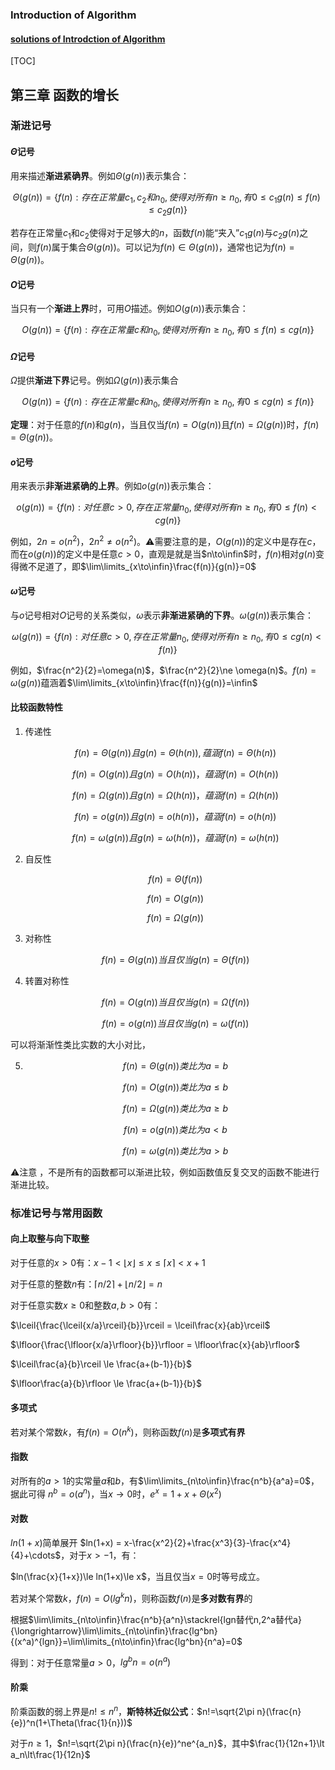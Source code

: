### Introduction of Algorithm

#### [solutions of Introdction of Algorithm](https://sites.math.rutgers.edu/~ajl213/CLRS/)

[TOC]

## 第三章 函数的增长

### 渐进记号

#### $\Theta$记号

用来描述**渐进紧确界**。例如$\Theta(g(n))$表示集合：

$$\Theta(g(n))=\{f(n):存在正常量c_1, c_2和n_0, 使得对所有n\ge n_0, 有0\le c_1g(n)\le f(n)\le c_2g(n)\}$$

若存在正常量$c_1$和$c_2$使得对于足够大的$n$，函数$f(n)$能“夹入”$c_1g(n)$与$c_2g(n)$之间，则$f(n)$属于集合$\Theta(g(n))$。可以记为$f(n) \in \Theta(g(n))$，通常也记为$f(n) = \Theta(g(n))$。

#### $O$记号

当只有一个**渐进上界**时，可用$O$描述。例如$O(g(n))$表示集合：

$$O(g(n))=\{f(n):存在正常量c和n_0, 使得对所有n\ge n_0, 有0\le f(n)\le cg(n)\}$$

#### $\Omega$记号

$\Omega$提供**渐进下界**记号。例如$\Omega(g(n))$表示集合

$$O(g(n))=\{f(n):存在正常量c和n_0, 使得对所有n\ge n_0, 有0\le cg(n)\le f(n)\}$$

**定理**：对于任意的$f(n)$和$g(n)$，当且仅当$f(n)=O(g(n))$且$f(n)=\Omega(g(n))$时，$f(n)=\Theta(g(n))$。

#### $o$记号

用来表示**非渐进紧确的上界**。例如$o(g(n))$表示集合：

$$o(g(n))=\{f(n):对任意c>0, 存在正常量n_0, 使得对所有n\ge n_0, 有0\le f(n)\lt cg(n)\}$$

例如，$2n=o(n^2)$，$2n^2 \ne o(n^2)$。⚠️需要注意的是，$O(g(n))$的定义中是存在$c$，而在$o(g(n))$的定义中是任意$c>0$，直观是就是当$n\to\infin$时，$f(n)$相对$g(n)$变得微不足道了，即$\lim\limits_{x\to\infin}\frac{f(n)}{g(n)}=0$

#### $\omega$记号

与$o$记号相对$O$记号的关系类似，$\omega$表示**非渐进紧确的下界**。$\omega(g(n))$表示集合：

$$\omega(g(n))=\{f(n):对任意c>0, 存在正常量n_0, 使得对所有n\ge n_0, 有0\le cg(n)\lt f(n)\}$$

例如，$\frac{n^2}{2}=\omega(n)$，$\frac{n^2}{2}\ne \omega(n)$。$f(n)=\omega(g(n))$蕴涵着$\lim\limits_{x\to\infin}\frac{f(n)}{g(n)}=\infin$

#### 比较函数特性

1. 传递性

   $$f(n) = \Theta(g(n))且g(n)=\Theta(h(n)), 蕴涵f(n)=\Theta(h(n))$$

   $$f(n)=O(g(n))且g(n)=O(h(n))，蕴涵f(n)=O(h(n))$$

   $$f(n)=\Omega(g(n))且g(n)=\Omega(h(n))，蕴涵f(n)=\Omega(h(n))$$

   $$f(n)=o(g(n))且g(n)=o(h(n))，蕴涵f(n)=o(h(n))$$

   $$f(n)=\omega(g(n))且g(n)=\omega(h(n))，蕴涵f(n)=\omega(h(n))$$

2. 自反性

   $$f(n)=\Theta(f(n))$$

   $$f(n)=O(g(n))$$

   $$f(n)=\Omega(g(n))$$

3. 对称性

   $$f(n)=\Theta(g(n))当且仅当g(n)=\Theta(f(n))$$

4. 转置对称性

   $$f(n)=O(g(n))当且仅当g(n)=\Omega(f(n))$$

   $$f(n)=o(g(n))当且仅当g(n)=\omega(f(n))$$

可以将渐渐性类比实数的大小对比，

5. $$f(n) = \Theta(g(n))类比为a=b$$

   $$f(n)=O(g(n))类比为a\le b$$

   $$f(n)=\Omega(g(n))类比为a\ge b$$

   $$f(n)=o(g(n))类比为a\lt b$$

   $$f(n)=\omega(g(n))类比为a\gt b$$

⚠️注意 ，不是所有的函数都可以渐进比较，例如函数值反复交叉的函数不能进行渐进比较。

### 标准记号与常用函数

#### 向上取整与向下取整

对于任意的$x\gt 0$有：$x-1 \lt \lfloor x\rfloor \le x\le \lceil x\rceil \lt x+1$

对于任意的整数$n$有：$\lceil n/2\rceil + \lfloor n/2\rfloor = n$

对于任意实数$x\ge 0$和整数$a,b\gt0$有：

$\lceil{\frac{\lceil{x/a}\rceil}{b}}\rceil = \lceil\frac{x}{ab}\rceil$

$\lfloor{\frac{\lfloor{x/a}\rfloor}{b}}\rfloor = \lfloor\frac{x}{ab}\rfloor$

$\lceil\frac{a}{b}\rceil \le \frac{a+(b-1)}{b}$

$\lfloor\frac{a}{b}\rfloor \le \frac{a+(b-1)}{b}$

#### 多项式

若对某个常数$k$，有$f(n)=O(n^k)$，则称函数$f(n)$是**多项式有界**

#### 指数

对所有的$a\gt 1$的实常量$a$和$b$，有$\lim\limits_{n\to\infin}\frac{n^b}{a^a}=0$，据此可得 $n^b = o(a^n)$，当$x\to 0$时，$e^x = 1+x+\Theta(x^2)$

#### 对数

$ln(1+x)$简单展开 $ln(1+x) = x-\frac{x^2}{2}+\frac{x^3}{3}-\frac{x^4}{4}+\cdots$，对于$x\gt -1$，有：

$ln(\frac{x}{1+x})\le ln(1+x)\le x$，当且仅当$x=0$时等号成立。

若对某个常数$k$，$f(n)=O(lg^kn)$，则称函数$f(n)$是**多对数有界**的

根据$\lim\limits_{n\to\infin}\frac{n^b}{a^n}\stackrel{lgn替代n,2^a替代a}{\longrightarrow}\lim\limits_{n\to\infin}\frac{lg^bn}{(x^a)^{lgn}}=\lim\limits_{n\to\infin}\frac{lg^bn}{n^a}=0$

得到：对于任意常量$a\gt 0$，$lg^bn=o(n^a)$

#### 阶乘

阶乘函数的弱上界是$n!\le n^n$，**斯特林近似公式**：$n!=\sqrt{2\pi n}(\frac{n}{e})^n(1+\Theta(\frac{1}{n}))$

对于$n\ge 1$，$n!=\sqrt{2\pi n}(\frac{n}{e})^ne^{a_n}$，其中$\frac{1}{12n+1}\lt a_n\lt\frac{1}{12n}$










